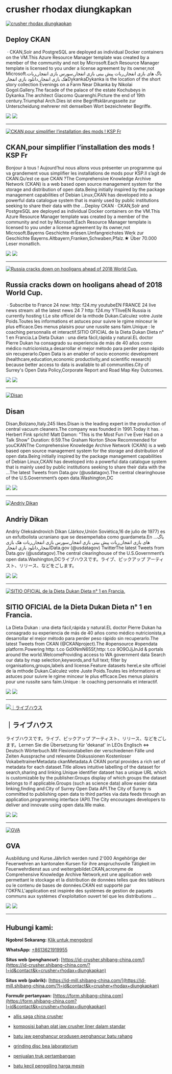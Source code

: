 # crusher rhodax diungkapkan

<a href="https://swt.shibang-china.com/?l=id&img&k=crusher+rhodax+diungkapkan" target="_blank">![crusher rhodax diungkapkan](http://static.shibang-china.com/all-800x300/708.jpg)</a>

## Deploy CKAN
&nbsp;&#0183;&#32;CKAN,Solr and PostgreSQL are deployed as individual Docker containers on the VM.This Azure Resource Manager template was created by a member of the community and not by Microsoft.Each Resource Manager template is licensed to you under a license agreement by its owner,not Microsoft.باگ های بازی انفجار,ربات پیش بینی بازی انفجار,سورس بازی انفجار,ربات هک بازی انفجار,دانلود بازي انفجارDykankaDykanka is the location of the short story collection Evenings on a Farm Near Dikanka by Nikolai Gogol.Gallery.The facade of the palace of the estate Kochubeys in Dykanka.The architect Giacomo Quarenghi.Picture the end of 19th century.Triumphal Arch.Dies ist eine Begriffskl&#228;rungsseite zur Unterscheidung mehrerer mit demselben Wort bezeichneter Begriffe.


<a href="https://whatsapp.shibangsoft.com/WhatsApp.php" target="_blank" title="WhatsApp">![](http://static.shibang-china.com/icon/whatsapp.png)</a> <a href="https://swt.shibang-china.com/?l=id&icon&k=crusher+rhodax+diungkapkan" target="_blank">![](http://static.shibang-china.com/icon/chat-id.png)</a>

---

<a href="https://swt.shibang-china.com/?l=id&img&k=crusher+rhodax+diungkapkan" target="_blank">![CKAN,pour simplifier l’installation des mods ! KSP Fr](http://static.shibang-china.com/all-800x300/1140.jpg)</a>

## CKAN,pour simplifier l’installation des mods ! KSP Fr
Bonjour &#224; tous ! Aujourd’hui nous allons vous pr&#233;senter un programme qui va grandement vous simplifier les installations de mods pour KSP.Il s’agit de CKAN.Qu’est ce que CKAN ?The Comprehensive Knowledge Archive Network (CKAN) is a web based open source management system for the storage and distribution of open data.Being initially inspired by the package management capabilities of Debian Linux,CKAN has developed into a powerful data catalogue system that is mainly used by public institutions seeking to share their data with the …Deploy CKAN&nbsp;&#0183;&#32;CKAN,Solr and PostgreSQL are deployed as individual Docker containers on the VM.This Azure Resource Manager template was created by a member of the community and not by Microsoft.Each Resource Manager template is licensed to you under a license agreement by its owner,not Microsoft.Bayerns Geschichte erlesen.Umfangreichstes Werk zur Geschichte Bayerns.Altbayern,Franken,Schwaben,Pfalz.★ &#220;ber 70.000 Leser monatlich.


<a href="https://whatsapp.shibangsoft.com/WhatsApp.php" target="_blank" title="WhatsApp">![](http://static.shibang-china.com/icon/whatsapp.png)</a> <a href="https://swt.shibang-china.com/?l=id&icon&k=crusher+rhodax+diungkapkan" target="_blank">![](http://static.shibang-china.com/icon/chat-id.png)</a>

---

<a href="https://swt.shibang-china.com/?l=id&img&k=crusher+rhodax+diungkapkan" target="_blank">![Russia cracks down on hooligans ahead of 2018 World Cup.](http://static.shibang-china.com/all-800x300/1451.jpg)</a>

## Russia cracks down on hooligans ahead of 2018 World Cup.
&nbsp;&#0183;&#32;Subscribe to France 24 now: http: f24.my youtubeEN FRANCE 24 live news stream: all the latest news 24 7 http: f24.my YTliveEN Russia is currently hosting t.Le site officiel de la mthode Dukan.Calculez votre Juste Poids.Toutes les informations et astuces pour suivre le rgime minceur le plus efficace.Des menus plaisirs pour une russite sans faim.Unique : le coaching personnalis et interactif.SITIO OFICIAL de la Dieta Dukan Dieta n&#176; 1 en Francia.La Dieta Dukan : una dieta f&#225;cil,r&#225;pida y natural.EL doctor Pierre Dukan ha consagrado su experiencia de m&#225;s de 40 a&#241;os como m&#233;dico nutricionista,a desarrollar el mejor m&#233;todo para perder peso r&#225;pido sin recuperarlo.Open Data is an enabler of socio economic development (healthcare,education,economic productivity,and scientific research) because better access to data is available to all communities.City of Surrey's Open Data Policy,Corporate Report and Road Map Key Outcomes.


<a href="https://whatsapp.shibangsoft.com/WhatsApp.php" target="_blank" title="WhatsApp">![](http://static.shibang-china.com/icon/whatsapp.png)</a> <a href="https://swt.shibang-china.com/?l=id&icon&k=crusher+rhodax+diungkapkan" target="_blank">![](http://static.shibang-china.com/icon/chat-id.png)</a>

---

<a href="https://swt.shibang-china.com/?l=id&img&k=crusher+rhodax+diungkapkan" target="_blank">![Disan](http://static.shibang-china.com/all-800x300/1167.jpg)</a>

## Disan
Disan,Bolzano,Italy.245 likes.Disan is the leading expert in the production of central vacuum cleaners.The company was founded in 1991.Today it has.&nbsp;&#0183;&#32;Herbert Fink spricht! Matt Damon: &quot;This is the Most Fun I've Ever Had on a Talk Show&quot; Duration: 6:59.The Graham Norton Show Recommended for youCKANThe Comprehensive Knowledge Archive Network (CKAN) is a web based open source management system for the storage and distribution of open data.Being initially inspired by the package management capabilities of Debian Linux,CKAN has developed into a powerful data catalogue system that is mainly used by public institutions seeking to share their data with the …The latest Tweets from Data.gov (@usdatagov).The central clearinghouse of the U.S.Government’s open data.Washington,DC


<a href="https://whatsapp.shibangsoft.com/WhatsApp.php" target="_blank" title="WhatsApp">![](http://static.shibang-china.com/icon/whatsapp.png)</a> <a href="https://swt.shibang-china.com/?l=id&icon&k=crusher+rhodax+diungkapkan" target="_blank">![](http://static.shibang-china.com/icon/chat-id.png)</a>

---

<a href="https://swt.shibang-china.com/?l=id&img&k=crusher+rhodax+diungkapkan" target="_blank">![Andriy Dikan](http://static.shibang-china.com/all-800x300/71.jpg)</a>

## Andriy Dikan
Andriy Oleks&#225;ndrovich Dikan (J&#225;rkov,Uni&#243;n Sovi&#233;tica,16 de julio de 1977) es un exfutbolista ucraniano que se desempe&#241;aba como guardameta.En …باگ های بازی انفجار,ربات پیش بینی بازی انفجار,سورس بازی انفجار,ربات هک بازی انفجار,دانلود بازي انفجارData.gov (@usdatagov) TwitterThe latest Tweets from Data.gov (@usdatagov).The central clearinghouse of the U.S.Government’s open data.Washington,DCライブハウスです。ライブ、ピックアップ アーティスト、リリース、などをごします。


<a href="https://whatsapp.shibangsoft.com/WhatsApp.php" target="_blank" title="WhatsApp">![](http://static.shibang-china.com/icon/whatsapp.png)</a> <a href="https://swt.shibang-china.com/?l=id&icon&k=crusher+rhodax+diungkapkan" target="_blank">![](http://static.shibang-china.com/icon/chat-id.png)</a>

---

<a href="https://swt.shibang-china.com/?l=id&img&k=crusher+rhodax+diungkapkan" target="_blank">![SITIO OFICIAL de la Dieta Dukan Dieta n&#176; 1 en Francia.](http://static.shibang-china.com/all-800x300/977.jpg)</a>

## SITIO OFICIAL de la Dieta Dukan Dieta n&#176; 1 en Francia.
La Dieta Dukan : una dieta f&#225;cil,r&#225;pida y natural.EL doctor Pierre Dukan ha consagrado su experiencia de m&#225;s de 40 a&#241;os como m&#233;dico nutricionista,a desarrollar el mejor m&#233;todo para perder peso r&#225;pido sin recuperarlo.The latest Tweets from CKAN (@CKANproject).The #opensource #opendata platform.Powering http: t.co GdXNmN65Sf,http: t.co 9O9OJjJnJd &amp; portals around the world.WelcomeProviding access to WA government data Search our data by map selection,keywords,and full text; filter by organisations,groups,labels and license.Feature datasets hereLe site officiel de la mthode Dukan.Calculez votre Juste Poids.Toutes les informations et astuces pour suivre le rgime minceur le plus efficace.Des menus plaisirs pour une russite sans faim.Unique : le coaching personnalis et interactif.


<a href="https://whatsapp.shibangsoft.com/WhatsApp.php" target="_blank" title="WhatsApp">![](http://static.shibang-china.com/icon/whatsapp.png)</a> <a href="https://swt.shibang-china.com/?l=id&icon&k=crusher+rhodax+diungkapkan" target="_blank">![](http://static.shibang-china.com/icon/chat-id.png)</a>

---

<a href="https://swt.shibang-china.com/?l=id&img&k=crusher+rhodax+diungkapkan" target="_blank">![｜ライブハウス](http://static.shibang-china.com/all-800x300/736.jpg)</a>

## ｜ライブハウス
ライブハウスです。ライブ、ピックアップ アーティスト、リリース、などをごします。Lernen Sie die &#220;bersetzung f&#252;r 'dekanat' in LEOs Englisch ⇔ Deutsch W&#246;rterbuch.Mit Flexionstabellen der verschiedenen F&#228;lle und Zeiten Aussprache und relevante Diskussionen Kostenloser VokabeltrainerMetadata ckanMetadata.A CKAN portal provides a rich set of metadata for each dataset.Title allows intuitive labelling of the dataset for search,sharing and linking.Unique identifier dataset has a unique URL which is customizable by the publisher.Groups display of which groups the dataset belongs to if applicable.Groups (such as science data) allow easier data linking,finding and.City of Surrey Open Data API.The City of Surrey is committed to publishing open data to third parties via data feeds through an application.programming interface (API).The City encourages developers to deliver and innovate using open data.We make.


<a href="https://whatsapp.shibangsoft.com/WhatsApp.php" target="_blank" title="WhatsApp">![](http://static.shibang-china.com/icon/whatsapp.png)</a> <a href="https://swt.shibang-china.com/?l=id&icon&k=crusher+rhodax+diungkapkan" target="_blank">![](http://static.shibang-china.com/icon/chat-id.png)</a>

---

<a href="https://swt.shibang-china.com/?l=id&img&k=crusher+rhodax+diungkapkan" target="_blank">![GVA](http://static.shibang-china.com/all-800x300/109.jpg)</a>

## GVA
Ausbildung und Kurse.J&#228;hrlich werden rund 2'000 Angeh&#246;rige der Feuerwehren an kantonalen Kursen f&#252;r ihre anspruchsvolle T&#228;tigkeit im Feuerwehrdienst aus und weitergebildet.CKAN,acronyme de Comprehensive Knowledge Archive Network,est une application web permettant le stockage et la distribution de donn&#233;es telles que des tableurs ou le contenu de bases de donn&#233;es.CKAN est support&#233; par l'OKFN.L'application est inspir&#233;e des syst&#232;mes de gestion de paquets communs aux syst&#232;mes d'exploitation ouvert tel que les distributions …

<a href="https://whatsapp.shibangsoft.com/WhatsApp.php" target="_blank" title="WhatsApp">![](http://static.shibang-china.com/icon/whatsapp.png)</a> <a href="https://swt.shibang-china.com/?l=id&icon&k=crusher+rhodax+diungkapkan" target="_blank">![](http://static.shibang-china.com/icon/chat-id.png)</a>

---
## Hubungi kami:

**Ngobrol Sekarang:** [Klik untuk mengobrol](https://swt.shibang-china.com?l=id&contact&k=crusher+rhodax+diungkapkan)

**WhatsApp:**  [+8613621919955](https://whatsapp.shibangsoft.com/WhatsApp.php)

**Situs web (penghancur):** [https://id-crusher.shibang-china.com/](https://id-crusher.shibang-china.com/?l=id&contact&k=crusher+rhodax+diungkapkan)

**Situs web (pabrik):** [https://id-mill.shibang-china.com/](https://id-mill.shibang-china.com/?l=id&contact&k=crusher+rhodax+diungkapkan)

**Formulir pertanyaan:** [https://form.shibang-china.com](https://form.shibang-china.com?l=id&contact&k=crusher+rhodax+diungkapkan)

* [allis saga china crusher](../50/allis%20saga%20china%20crusher.md)

* [komposisi bahan plat jaw crusher liner dalam standar](../48/komposisi%20bahan%20plat%20jaw%20crusher%20liner%20dalam%20standar.md)

* [batu jaw penghancur produsen penghancur batu rahang](../47/batu%20jaw%20penghancur%20produsen%20penghancur%20batu%20rahang.md)

* [grinding disc bea laboratorium](../43/grinding%20disc%20bea%20laboratorium.md)

* [penjualan truk pertambangan](../47/penjualan%20truk%20pertambangan.md)

* [batu kecil penggiling harga mesin](../47/batu%20kecil%20penggiling%20harga%20mesin.md)